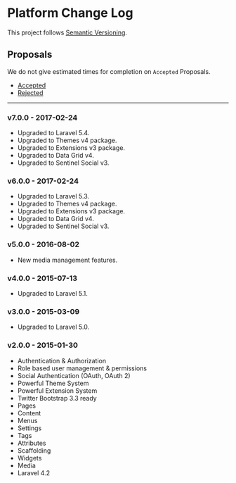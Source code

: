 # Platform Change Log

This project follows [Semantic Versioning](CONTRIBUTING.md).

## Proposals

We do not give estimated times for completion on `Accepted` Proposals.

- [Accepted](https://github.com/cartalyst/platform/labels/Accepted)
- [Rejected](https://github.com/cartalyst/platform/labels/Rejected)

---

### v7.0.0 - 2017-02-24

- Upgraded to Laravel 5.4.
- Upgraded to Themes v4 package.
- Upgraded to Extensions v3 package.
- Upgraded to Data Grid v4.
- Upgraded to Sentinel Social v3.

### v6.0.0 - 2017-02-24

- Upgraded to Laravel 5.3.
- Upgraded to Themes v4 package.
- Upgraded to Extensions v3 package.
- Upgraded to Data Grid v4.
- Upgraded to Sentinel Social v3.

### v5.0.0 - 2016-08-02

- New media management features.

### v4.0.0 - 2015-07-13

- Upgraded to Laravel 5.1.

### v3.0.0 - 2015-03-09

- Upgraded to Laravel 5.0.

### v2.0.0 - 2015-01-30

- Authentication & Authorization
- Role based user management & permissions
- Social Authentication (OAuth, OAuth 2)
- Powerful Theme System
- Powerful Extension System
- Twitter Bootstrap 3.3 ready
- Pages
- Content
- Menus
- Settings
- Tags
- Attributes
- Scaffolding
- Widgets
- Media
- Laravel 4.2
